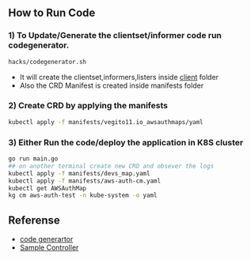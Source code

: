 
## How to Run Code

### 1) To Update/Generate the clientset/informer code run codegenerator.
```bash
hacks/codegenerator.sh
```
- It will create the clientset,informers,listers inside [client](pkg/client/) folder
- Also the CRD Manifest is created inside manifests folder

### 2) Create CRD by applying the manifests

```bash
kubectl apply -f manifests/vegito11.io_awsauthmaps/yaml
```

### 3) Either Run the code/deploy the application in K8S cluster

```bash
go run main.go 
## on another terminal create new CRD and obsever the logs
kubectl apply -f manifests/devs_map.yaml
kubectl apply -f manifests/aws-auth-cm.yaml
kubectl get AWSAuthMap
kg cm aws-auth-test -n kube-system -o yaml
```


## Referense

- [code generartor](https://github.com/kubernetes/code-generator/blob/master/examples/crd/apis/example/v1register.go)
- [Sample Controller](https://github.com/kubernetes/sample-controller)
